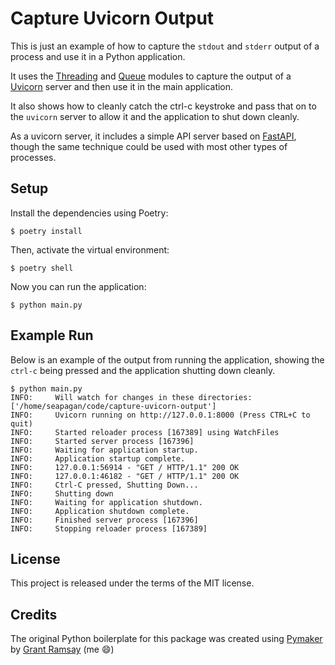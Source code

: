# Capture Uvicorn Output

This is just an example of how to capture the `stdout` and `stderr` output of a
process and use it in a Python application.

It uses the [Threading](https://docs.python.org/3/library/threading.html) and
[Queue](https://docs.python.org/3/library/queue.html) modules to capture the
output of a [Uvicorn](https://www.uvicorn.org/) server and then use it in the
main application.

It also shows how to cleanly catch the ctrl-c keystroke and pass that on to the
`uvicorn` server to allow it and the application to shut down cleanly.

As a uvicorn server, it includes a simple API server based on
[FastAPI](https://fastapi.tiangolo.com/), though the same technique could be
used with most other types of processes.

## Setup

Install the dependencies using Poetry:

```console
$ poetry install
```

Then, activate the virtual environment:

```console
$ poetry shell
```

Now you can run the application:

```console
$ python main.py
```

## Example Run

Below is an example of the output from running the application, showing the
`ctrl-c` being pressed and the application shutting down cleanly.

```console
$ python main.py
INFO:     Will watch for changes in these directories: ['/home/seapagan/code/capture-uvicorn-output']
INFO:     Uvicorn running on http://127.0.0.1:8000 (Press CTRL+C to quit)
INFO:     Started reloader process [167389] using WatchFiles
INFO:     Started server process [167396]
INFO:     Waiting for application startup.
INFO:     Application startup complete.
INFO:     127.0.0.1:56914 - "GET / HTTP/1.1" 200 OK
INFO:     127.0.0.1:46182 - "GET / HTTP/1.1" 200 OK
INFO:     Ctrl-C pressed, Shutting Down...
INFO:     Shutting down
INFO:     Waiting for application shutdown.
INFO:     Application shutdown complete.
INFO:     Finished server process [167396]
INFO:     Stopping reloader process [167389]

```

## License

This project is released under the terms of the MIT license.

## Credits

The original Python boilerplate for this package was created using
[Pymaker](https://github.com/seapagan/py-maker) by [Grant
Ramsay](https://github.com/seapagan) (me :smile:)
